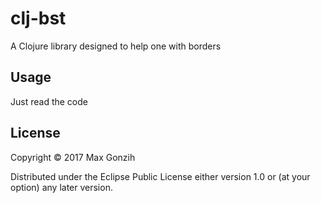 # clj-bst

A Clojure library designed to help one with borders

## Usage

Just read the code

## License

Copyright © 2017 Max Gonzih

Distributed under the Eclipse Public License either version 1.0 or (at
your option) any later version.
